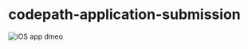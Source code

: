 # codepath-application-submission

![iOS app dmeo](https://dl.dropboxusercontent.com/u/41361/bitch%20better%20have%20my%20money.gif)
